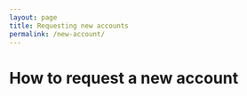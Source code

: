 ```yaml
---
layout: page
title: Requesting new accounts
permalink: /new-account/
---
```


# How to request a new account

